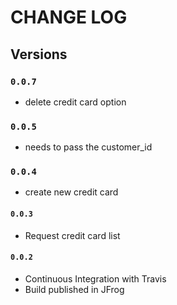 # CHANGE LOG

## Versions

### `0.0.7`
* delete credit card option

### `0.0.5`
* needs to pass the customer_id

### `0.0.4`
* create new credit card

#### `0.0.3`
* Request credit card list


#### `0.0.2`
* Continuous Integration with Travis
* Build published in JFrog

